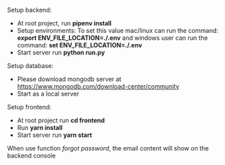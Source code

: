
Setup backend:
- At root project, run **pipenv install**
- Setup environments:
  To set this value mac/linux can run the command:
    **export ENV_FILE_LOCATION=./.env**
  and windows user can run the command:
    **set ENV_FILE_LOCATION=./.env**
- Start server run **python run.py**

Setup database:
- Please download mongodb server at <https://www.mongodb.com/download-center/community>
- Start as a local server

Setup frontend:
- At root project run **cd frontend**
- Run **yarn install**
- Start server run **yarn start**

When use function *forgot password*, the email content will show on the backend console 
